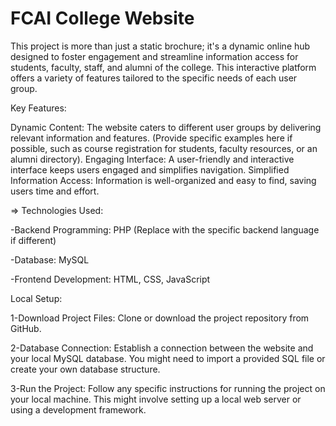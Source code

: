 # FCAI College Website

This project is more than just a static brochure; it's a dynamic online hub designed to foster engagement and streamline information access for students, faculty, staff, and alumni of the college. This interactive platform offers a variety of features tailored to the specific needs of each user group.

Key Features:

Dynamic Content: The website caters to different user groups by delivering relevant information and features. (Provide specific examples here if possible, such as course registration for students, faculty resources, or an alumni directory).
Engaging Interface: A user-friendly and interactive interface keeps users engaged and simplifies navigation.
Simplified Information Access: Information is well-organized and easy to find, saving users time and effort.

=> Technologies Used:

-Backend Programming: PHP (Replace with the specific backend language if different)

-Database: MySQL

-Frontend Development: HTML, CSS, JavaScript

Local Setup:

1-Download Project Files: Clone or download the project repository from GitHub.

2-Database Connection: Establish a connection between the website and your local MySQL database. You might need to import a provided SQL file or create your own database structure.

3-Run the Project: Follow any specific instructions for running the project on your local machine. This might involve setting up a local web server or using a development framework.
